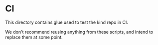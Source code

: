 # CI

This directory contains glue used to test the kind repo in CI.

We don't recommend reusing anything from these scripts, and intend to replace
them at some point.
